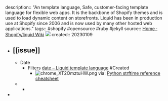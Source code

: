 description:: "An template language, Safe, customer-facing template language for flexible web apps. It is the backbone of Shopify themes and is used to load dynamic content on storefronts. Liquid has been in production use at Shopify since 2006 and is now used by many other hosted web applications."
tags:: #shopify #opensource #ruby #jekyll
source:: [Home · Shopify/liquid Wiki](https://github.com/Shopify/liquid) ![](https://img.shields.io/github/stars/Shopify/liquid)
created:: 20230109

- ## [[issue]]
  - Date
    - Filters [date – Liquid template language](https://shopify.github.io/liquid/filters/date/) #Created
      - ![chrome_XT2OmztuHW.png](../assets/chrome_XT2OmztuHW_1673325593575_0.png)
        via: [Python strftime reference cheatsheet](https://strftime.org/)
  -
    -
-